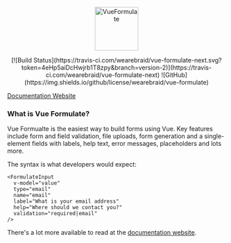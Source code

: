 <p align="center"><a href="https://vuejs.org" target="_blank" rel="noopener noreferrer"><img width="100" src="https://assets.wearebraid.com/vue-formualte/logo.png" alt="VueFormulate"></a></p>

<p align="center">
  [![Build Status](https://travis-ci.com/wearebraid/vue-formulate-next.svg?token=4eHp5aiDcHwjrb1T8zpy&branch=version-2)](https://travis-ci.com/wearebraid/vue-formulate-next)
  ![GitHub](https://img.shields.io/github/license/wearebraid/vue-formulate)
</p>

[Documentation Website](https://vueformulate.com)

### What is Vue Formulate?

Vue Formualte is the easiest way to build forms using Vue. Key features include
form and field validation, file uploads, form generation and a single-element
fields with labels, help text, error messages, placeholders and lots more.

The syntax is what developers would expect:

```vue
<FormulateInput
  v-model="value"
  type="email"
  name="email"
  label="What is your email address"
  help="Where should we contact you?"
  validation="required|email"
/>
```

There's a lot more available to read at the [documentation website](https://vueformulate.com).
